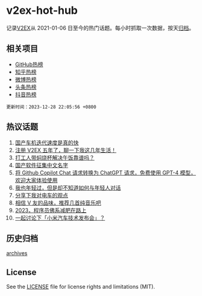 # v2ex-hot-hub

 记录[V2EX](https://www.v2ex.com/)从 2021-01-06 日至今的热门话题。每小时抓取一次数据，按天[归档](archives)。
 
 ## 相关项目

- [GitHub热榜](https://github.com/snaildev/github-hot-hub)
- [知乎热榜](https://github.com/snaildev/zhihu-hot-hub)
- [微博热榜](https://github.com/snaildev/weibo-hot-hub)
- [头条热榜](https://github.com/snaildev/toutiao-hot-hub)
- [抖音热榜](https://github.com/snaildev/douyin-hot-hub)


 `更新时间：2023-12-28 22:05:56 +0800`

## 热议话题

1. [国产车机迭代速度是真的快](https://www.v2ex.com/t/1004012)
1. [注册 V2EX 五年了，聊一下我这几年生活！](https://www.v2ex.com/t/1004101)
1. [打工人带焖烧杯解决午饭靠谱吗？](https://www.v2ex.com/t/1003998)
1. [国产软件征集中文名字](https://www.v2ex.com/t/1004053)
1. [将 Github Copilot Chat 请求转换为 ChatGPT 请求，免费使用 GPT-4 模型，欢迎大家体验使用](https://www.v2ex.com/t/1004009)
1. [我也年轻过，但是却不知道如何与年轻人对话](https://www.v2ex.com/t/1004081)
1. [分享下我对电车的观点](https://www.v2ex.com/t/1004059)
1. [相信 V 友的品味，推荐几首纯音乐吧](https://www.v2ex.com/t/1004049)
1. [2023，程序员佛系减肥在路上](https://www.v2ex.com/t/1003992)
1. [一起讨论下「小米汽车技术发布会」？](https://www.v2ex.com/t/1004118)

## 历史归档

[archives](archives)

## License

See the [LICENSE](LICENSE) file for license rights and limitations (MIT).
